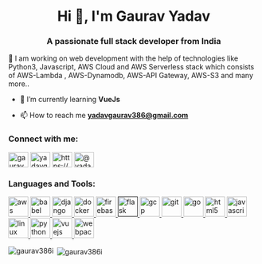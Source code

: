 

<h1 align="center">Hi 👋, I'm Gaurav Yadav</h1>
<h3 align="center">A passionate full stack developer from India</h3>
🔭 I am working on web development with the help of technologies like Python3,      Javascript, AWS Cloud and AWS Serverless stack which consists of AWS-Lambda , AWS-Dynamodb, AWS-API Gateway, AWS-S3 and many more..

- 🌱 I’m currently learning **VueJs**

- 📫 How to reach me **yadavgaurav386@gmail.com**

<p align="left">
<h3 align="left">Connect with me:</h3>
<a href="https://dev.to/gaurav386i" target="blank"><img align="center" src="https://cdn.jsdelivr.net/npm/simple-icons@3.0.1/icons/dev-dot-to.svg" alt="gaurav386i" height="30" width="40" /></a>
<a href="https://twitter.com/yadavgaurav386" target="blank"><img align="center" src="https://cdn.jsdelivr.net/npm/simple-icons@3.0.1/icons/twitter.svg" alt="yadavgaurav386" height="30" width="40" /></a>
<a href="https://linkedin.com/in/https://www.linkedin.com/in/gaurav-yadav-ba715447/" target="blank"><img align="center" src="https://cdn.jsdelivr.net/npm/simple-icons@3.0.1/icons/linkedin.svg" alt="https://www.linkedin.com/in/gaurav-yadav-ba715447/" height="30" width="40" /></a>
<a href="https://medium.com/@yadavgaurav386" target="blank"><img align="center" src="https://cdn.jsdelivr.net/npm/simple-icons@3.0.1/icons/medium.svg" alt="@yadavgaurav386" height="30" width="40" /></a>
</p>

<h3 align="left">Languages and Tools:</h3>
<p align="left"> <a href="https://aws.amazon.com" target="_blank"> <img src="https://devicons.github.io/devicon/devicon.git/icons/amazonwebservices/amazonwebservices-original-wordmark.svg" alt="aws" width="40" height="40"/> </a> <a href="https://babeljs.io/" target="_blank"> <img src="https://www.vectorlogo.zone/logos/babeljs/babeljs-icon.svg" alt="babel" width="40" height="40"/> </a> <a href="https://www.djangoproject.com/" target="_blank"> <img src="https://devicons.github.io/devicon/devicon.git/icons/django/django-original.svg" alt="django" width="40" height="40"/> </a> <a href="https://www.docker.com/" target="_blank"> <img src="https://devicons.github.io/devicon/devicon.git/icons/docker/docker-original-wordmark.svg" alt="docker" width="40" height="40"/> </a> <a href="https://firebase.google.com/" target="_blank"> <img src="https://www.vectorlogo.zone/logos/firebase/firebase-icon.svg" alt="firebase" width="40" height="40"/> </a> <a href="" target="_blank"> <img src="https://www.vectorlogo.zone/logos/pocoo_flask/pocoo_flask-icon.svg" alt="flask" width="40" height="40"/> </a> <a href="https://cloud.google.com" target="_blank"> <img src="https://www.vectorlogo.zone/logos/google_cloud/google_cloud-icon.svg" alt="gcp" width="40" height="40"/> </a> <a href="https://git-scm.com/" target="_blank"> <img src="https://www.vectorlogo.zone/logos/git-scm/git-scm-icon.svg" alt="git" width="40" height="40"/> </a> <a href="https://golang.org" target="_blank"> <img src="https://devicons.github.io/devicon/devicon.git/icons/go/go-original.svg" alt="go" width="40" height="40"/> </a> <a href="https://www.w3.org/html/" target="_blank"> <img src="https://devicons.github.io/devicon/devicon.git/icons/html5/html5-original-wordmark.svg" alt="html5" width="40" height="40"/> </a> <a href="https://developer.mozilla.org/en-US/docs/Web/JavaScript" target="_blank"> <img src="https://devicons.github.io/devicon/devicon.git/icons/javascript/javascript-original.svg" alt="javascript" width="40" height="40"/> </a> <a href="https://www.linux.org/" target="_blank"> <img src="https://devicons.github.io/devicon/devicon.git/icons/linux/linux-original.svg" alt="linux" width="40" height="40"/> </a> <a href="https://www.python.org" target="_blank"> <img src="https://devicons.github.io/devicon/devicon.git/icons/python/python-original.svg" alt="python" width="40" height="40"/> </a> <a href="https://vuejs.org/" target="_blank"> <img src="https://devicons.github.io/devicon/devicon.git/icons/vuejs/vuejs-original-wordmark.svg" alt="vuejs" width="40" height="40"/> </a> <a href="https://webpack.js.org" target="_blank"> <img src="https://devicons.github.io/devicon/devicon.git/icons/webpack/webpack-original.svg" alt="webpack" width="40" height="40"/> </a> </p>

<p><img align="left" src="https://github-readme-stats.vercel.app/api/top-langs/?username=gaurav386i&layout=compact" alt="gaurav386i" /></p>

<p>&nbsp;<img align="center" src="https://github-readme-stats.vercel.app/api?username=gaurav386i&show_icons=true" alt="gaurav386i" /></p>
